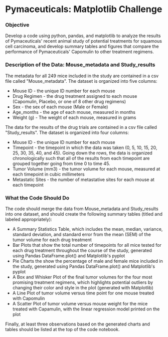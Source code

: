 # Pymaceuticals: Matplotlib Challenge 
### Objective
Develop a code using python, pandas, and matplotlib to analyze the results of Pymaceuticals' recent animal study of potential treatments for squamous cell carcinoma, and develop summary tables and figures that compare the performance of Pymaceuticals' Capomulin to other treatment regimens. 

### Description of the Data: Mouse_metadata and Study_results
The metadata for all 249 mice included in the study are contained in a csv file called "Mouse_metadata". The dataset is organized into five columns: 
- Mouse ID - the unique ID number for each mouse 
- Drug Regimen - the drug treatment assigned to each mouse (Capomulin, Placebo, or one of 8 other drug regimens)
- Sex - the sex of each mouse (Male or Female)
- Age_months - the age of each mouse, measured in months
- Weight (g) - The weight of each mouse, measured in grams 

The data for the results of the drug trials are contained in a csv file called "Study_results". The dataset is organized into four columns:
- Mouse ID - the unique ID number for each mouse 
- Timepoint - the timepoint in which the data was taken (0, 5, 10, 15, 20, 25, 30, 35, 40, and 45). Going down the rows, the data is organized chronologically such that all of the results from each timepoint are grouped together going from time 0 to time 45. 
- Tumor Volume (mm3) - the tumor volume for each mouse, measured at each timepoint in cubic millimeters 
- Metastatic Sites - the number of metastative sites for each mouse at each timepoint

### What the Code Should Do
The code should merge the data from Mouse_metadata and Study_results into one dataset, and should create the following summary tables (titled and labeled appropriately):
- A Summary Statistics Table, which includes the mean, median, variance, standard deviation, and standard error from the mean (SEM) of the tumor volume for each drug treatment 
- Bar Plots that show the total number of timepoints for all mice tested for each drug treatment throughout the course of the study, generated using Pandas DataFrame.plot() and Matplotlib's pyplot
- Pie Charts the show the percentage of male and female mice included in the study, generated using Pandas DataFrame.plot() and Matplotlib's pyplot
- A Box and Whisker Plot of the final tumor volumes for the four most promising treatment regimens, which highlights potential outliers by changing their color and style in the plot (generated with Matplotlib)
- A Line Plot of tumor volume versus time point for one mouse treated with Capomulin
- A Scatter Plot of tumor volume versus mouse weight for the mice treated with Capamulin, with the linear regression model printed on the plot

Finally, at least three observations based on the generated charts and tables should be listed at the top of the code notebook. 
